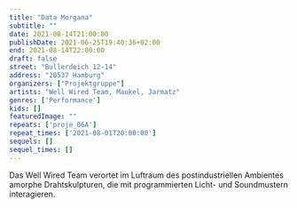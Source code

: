 ```yaml
---
title: "Data Morgana"
subtitle: ""
date: 2021-08-14T21:00:00
publishDate: 2021-06-25T19:40:36+02:00
end: 2021-08-14T22:00:00
draft: false
street: "Bullerdeich 12-14"
address: "20537 Hamburg"
organizers: ["Projektgruppe"]
artists: "Well Wired Team, Maukel, Jarmatz"
genres: ['Performance']
kids: []
featuredImage: ""
repeats: ['proje_06A']
repeat_times: ['2021-08-01T20:00:00']
sequels: []
sequel_times: []
---
```


Das Well Wired Team verortet im Luftraum des postindustriellen Ambientes amorphe Drahtskulpturen, die mit programmierten Licht- und Soundmustern interagieren.
